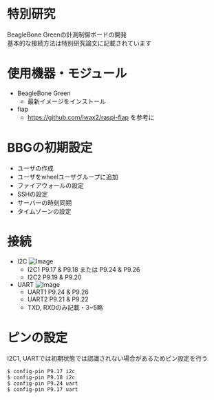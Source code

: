 # 特別研究
BeagleBone Greenの計測制御ボードの開発  
基本的な接続方法は特別研究論文に記載されています

# 使用機器・モジュール
  - BeagleBone Green
    - 最新イメージをインストール
  - fiap
    - https://github.com/iwax2/raspi-fiap を参考に
   
# BBGの初期設定
  - ユーザの作成
  - ユーザをwheelユーザグループに追加
  - ファイアウォールの設定
  - SSHの設定
  - サーバーの時刻同期
  - タイムゾーンの設定

# 接続
  - I2C
![Image](https://github.com/user-attachments/assets/8573fbc2-2e66-4a90-9edd-a841507d7f1b)
    - I2C1 P9.17 & P9.18 または P9.24 & P9.26
    - I2C2 P9.19 & P9.20
  - UART
![Image](https://github.com/user-attachments/assets/9c072b58-f727-470a-a623-2a33974d212a)
    - UART1 P9.24 & P9.26
    - UART2 P9.21 & P9.22
    - TXD, RXDのみ記載・3~5略

# ピンの設定
I2C1, UARTでは初期状態では認識されない場合があるためピン設定を行う
```
$ config-pin P9.17 i2c
$ config-pin P9.18 i2c
$ config-pin P9.24 uart
$ config-pin P9.17 uart
```

